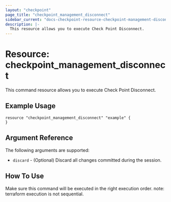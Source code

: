 ```yaml
---
layout: "checkpoint"
page_title: "checkpoint_management_disconnect"
sidebar_current: "docs-checkpoint-resource-checkpoint-management-disconnect"
description: |-
  This resource allows you to execute Check Point Disconnect.
---
```


# Resource: checkpoint_management_disconnect

This command resource allows you to execute Check Point Disconnect.

## Example Usage


```hcl
resource "checkpoint_management_disconnect" "example" {
}
```

## Argument Reference

The following arguments are supported:

* `discard` - (Optional) Discard all changes committed during the session. 


## How To Use
Make sure this command will be executed in the right execution order. 
note: terraform execution is not sequential.  

